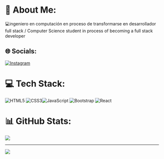 # 💫 About Me:
💻ingeniero en computación en proceso de transformarse en desarrollador full stack  / Computer Science student in process of becoming a full stack developer 



## 🌐 Socials:
[![Instagram](https://img.shields.io/badge/Instagram-%23E4405F.svg?logo=Instagram&logoColor=white)](https://instagram.com/evanan_s21) 

# 💻 Tech Stack:
![HTML5](https://img.shields.io/badge/html5-%23E34F26.svg?style=for-the-badge&logo=html5&logoColor=white) ![CSS3](https://img.shields.io/badge/css3-%231572B6.svg?style=for-the-badge&logo=css3&logoColor=white)![JavaScript](https://img.shields.io/badge/javascript-%23323330.svg?style=for-the-badge&logo=javascript&logoColor=%23F7DF1E) ![Bootstrap](https://img.shields.io/badge/bootstrap-%23563D7C.svg?style=for-the-badge&logo=bootstrap&logoColor=white) ![React](https://img.shields.io/badge/react-%2320232a.svg?style=for-the-badge&logo=react&logoColor=%2361DAFB)

# 📊 GitHub Stats:
![](https://github-readme-streak-stats.herokuapp.com/?user=EvananSemprun&theme=radical&hide_border=true)<br/>




---
[![](https://visitcount.itsvg.in/api?id=EvananSemprun&icon=0&color=0)](https://visitcount.itsvg.in)

<!-- Proudly created with GPRM ( https://gprm.itsvg.in ) -->
